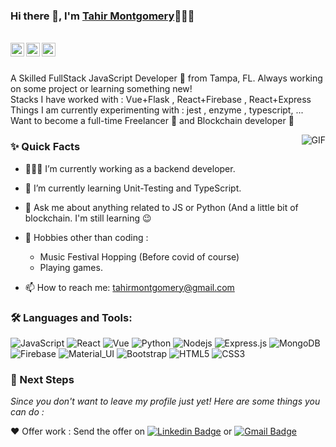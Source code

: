 ### Hi there 👋, I'm [Tahir Montgomery](https://github.com/TahirMontgomery)👨🏾‍💻

<br/>

<a href="https://www.linkedin.com/in/tahir-montgomery/">
  <img align="left" alt="Tahirs's Linkedin" width="22px" src="https://cdn.jsdelivr.net/npm/simple-icons@v3/icons/linkedin.svg" />
</a>

<a href="https://twitter.com/TahirNUC">
  <img align="left" alt="Tahir Montgomery | Twitter" width="22px" src="https://cdn.jsdelivr.net/npm/simple-icons@v3/icons/twitter.svg" />
</a>

<a href="mailto:tahirmontgomery@gmail.com">
  <img align="left" alt="tahir's Email" width="22px" src="https://cdn.jsdelivr.net/npm/simple-icons@v3/icons/gmail.svg" />
</a>


<br />

<br/>

<p>
A Skilled FullStack JavaScript Developer 🚀 from Tampa, FL. Always working on some project or learning something new!
<br/>
Stacks I have worked with : Vue+Flask , React+Firebase , React+Express
<br/>  
Things I am currently experimenting with : jest , enzyme , typescript, ...
<br/>
Want to become a full-time Freelancer 💸 and Blockchain developer 🔐
</p>


  <img align="right" alt="GIF" src="https://media.giphy.com/media/MC6eSuC3yypCU/giphy.gif" />
  
### ✨ Quick Facts

- 👨🏽‍💻 I’m currently working as a backend developer.
- 🌱 I’m currently learning Unit-Testing and TypeScript.

- 💬 Ask me about anything related to JS or Python (And a little bit of blockchain. I'm still learning 😉
- 🎿 Hobbies other than coding : 
  - Music Festival Hopping (Before covid of course)
  - Playing games.
- 📫 How to reach me: tahirmontgomery@gmail.com

### 🛠️ Languages and Tools:

![JavaScript](https://img.shields.io/badge/-JavaScript-black?style=flat-square&logo=javascript)
![React](https://img.shields.io/badge/-React-black?style=flat-square&logo=react)
![Vue](https://img.shields.io/badge/-Vue-black?style=flat-square&logo=vuejs)
![Python](https://img.shields.io/badge/-Python-black?style=flat-square&logo=python)
![Nodejs](https://img.shields.io/badge/-Nodejs-black?style=flat-square&logo=Node.js)
![Express.js](https://img.shields.io/badge/-Express-black?style=flat-square&logo=expressjs)
![MongoDB](https://img.shields.io/badge/-MongoDB-black?style=flat-square&logo=mongodb)
![Firebase](https://img.shields.io/badge/-Firebase-black?style=flat-square&logo=Firebase)
![Material_UI](https://img.shields.io/badge/-Material_UI-black?style=flat-square&logo=material-ui)
![Bootstrap](https://img.shields.io/badge/-Bootstrap-black?style=flat-square&logo=bootstrap)
![HTML5](https://img.shields.io/badge/-HTML5-black?style=flat-square&logo=html5&logoColor=white)
![CSS3](https://img.shields.io/badge/-CSS3-black?style=flat-square&logo=css3)




### 👣 Next Steps

_Since you don't want to leave my profile just yet! Here are some things you can do :_

❤️ Offer work : Send the offer on [![Linkedin Badge](https://img.shields.io/badge/-Tahir_Montgomery-blue?style=flat-square&logo=Linkedin&logoColor=white&link=https://www.linkedin.com/in/aman-atg/)](https://www.linkedin.com/in/tahir-montgomery/)
or [![Gmail Badge](https://img.shields.io/badge/-tahirmontgomery@gmail.com-c14438?style=flat-square&logo=Gmail&logoColor=white&link=mailto:tahirmontgomery@gmail.com)](mailto:tahirmontgomery@gmail.com)


